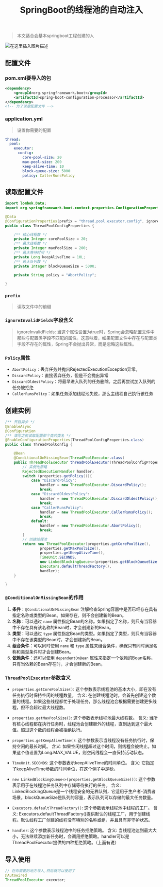 ﻿---
title:  SpringBoot的线程池的自动注入
index: false
icon: bootstrap
category:
	- thread
	- SpringBoot
---
<meta name="referrer" content="no-referrer"/>


> 本文适合会基本springboot工程创建的人
> 
![在这里插入图片描述](https://i-blog.csdnimg.cn/direct/398c6514f8a84f29a1672c1b2d21d369.png#pic_center)

## 配置文件
### pom.xml要导入的包
```xml
<dependency>
	<groupId>org.springframework.boot</groupId>
	<artifactId>spring-boot-configuration-processor</artifactId>
</dependency>
<!-- 为了读取配置文件 -->
```
### application.yml
> 设置你需要的配置
```yml
thread:
  pool:
    executor:
      config:
        core-pool-size: 20
        max-pool-size: 200
        keep-alive-time: 10
        block-queue-size: 5000
        policy: CallerRunsPolicy
```
## 读取配置文件
```java
import lombok.Data;
import org.springframework.boot.context.properties.ConfigurationProperties;

@Data
@ConfigurationProperties(prefix = "thread.pool.executor.config", ignoreInvalidFields = true)
public class ThreadPoolConfigProperties {

    /** 核心线程数 */
    private Integer corePoolSize = 20;
    /** 最大线程数 */
    private Integer maxPoolSize = 200;
    /** 最大等待时间 */
    private Long keepAliveTime = 10L;
    /** 最大队列数 */
    private Integer blockQueueSize = 5000;
    
    private String policy = "AbortPolicy";

}
```
### `prefix`
> 读取文件中的前缀
### `ignoreInvalidFields`字段含义
> ignoreInvalidFields: 当这个属性设置为true时，Spring会忽略配置文件中那些与配置类字段不匹配的属性。这意味着，如果配置文件中存在与配置类字段不存在的属性，Spring不会抛出异常，而是忽略这些属性。

### `Policy`属性
- `AbortPolicy`：丢弃任务并抛出RejectedExecutionException异常。
- `DiscardPolicy`：直接丢弃任务，但是不会抛出异常
- `DiscardOldestPolicy`：将最早进入队列的任务删除，之后再尝试加入队列的任务被拒绝
- `CallerRunsPolicy`：如果任务添加线程池失败，那么主线程自己执行该任务

## 创建实例
```java
/** 开启异步 */
@EnableAsync
@Configuration
/** 填写之前读取配置那个类的类名 */
@EnableConfigurationProperties(ThreadPoolConfigProperties.class)
public class ThreadPoolConfig {

    @Bean
    @ConditionalOnMissingBean(ThreadPoolExecutor.class)
    public ThreadPoolExecutor threadPoolExecutor(ThreadPoolConfigProperties properties) throws ClassNotFoundException, InstantiationException, IllegalAccessException {
        // 实例化策略
        RejectedExecutionHandler handler;
        switch (properties.getPolicy()){
            case "DiscardPolicy":
                handler = new ThreadPoolExecutor.DiscardPolicy();
                break;
            case "DiscardOldestPolicy":
                handler = new ThreadPoolExecutor.DiscardOldestPolicy();
                break;
            case "CallerRunsPolicy":
                handler = new ThreadPoolExecutor.CallerRunsPolicy();
                break;
            default:
                handler = new ThreadPoolExecutor.AbortPolicy();
                break;
        }
        // 创建线程池
        return new ThreadPoolExecutor(properties.getCorePoolSize(), 
                properties.getMaxPoolSize(),
                properties.getKeepAliveTime(),
                TimeUnit.SECONDS,
                new LinkedBlockingQueue<>(properties.getBlockQueueSize()),
                Executors.defaultThreadFactory(),
                handler);
    }

}
```
### `@ConditionalOnMissingBean`的作用

1. **条件**：`@ConditionalOnMissingBean` 注解检查Spring容器中是否已经存在具有指定名称或类型的Bean。如果存在，则不会创建新的Bean。
2. **名称**：可以通过 `name` 属性指定Bean的名称。如果指定了名称，则只有当容器中不存在具有该名称的Bean时，才会创建新的Bean。
3. **类型**：可以通过 `type` 属性指定Bean的类型。如果指定了类型，则只有当容器中不存在该类型的Bean时，才会创建新的Bean。
4. **组合条件**：可以同时使用 `name` 和 `type` 属性来组合条件，确保只有同时满足名称和类型条件时才会创建Bean。
5. **依赖条件**：还可以使用 `dependentOnBean` 属性来指定一个依赖的Bean名称，只有当依赖的Bean存在时，才会创建新的Bean。
### `ThreadPoolExecutor`参数含义
- `properties.getCorePoolSize()`: 这个参数表示线程池的基本大小，即在没有任务执行时保持空闲的线程数量。
含义: 在创建线程池时，会首先创建这个数量的线程。如果这些线程都忙于处理任务，那么线程池会根据需要创建更多线程，但不会超过最大线程数。

- `properties.getMaxPoolSize()`: 这个参数表示线程池最大线程数。
含义: 当所有核心线程都在执行任务时，线程池会创建额外的线程，直到达到这个最大值。超过这个数的线程会被拒绝执行。

- `properties.getKeepAliveTime()`: 这个参数表示当线程没有任务执行时，保持空闲的最长时间。
含义: 如果空闲线程超过这个时间，则线程会被终止。如果这个值设置为Long.MAX_VALUE，则空闲线程会一直保持活动状态。

- `TimeUnit.SECONDS`: 这个参数表示keepAliveTime的时间单位。
含义: 它指定了keepAliveTime参数的时间单位，在这个例子中是秒。

- `new LinkedBlockingQueue<>(properties.getBlockQueueSize())`: 这个参数表示用于在线程池任务队列中存储等待执行的任务。
含义: LinkedBlockingQueue是一个线程安全的无界队列，它适用于生产者-消费者场景。blockQueueSize是队列的容量，表示队列可以存储的最大任务数量。

- `Executors.defaultThreadFactory()`: 这个参数表示线程池中线程的工厂。
含义: Executors.defaultThreadFactory()提供默认的线程工厂，用于创建线程。默认线程工厂创建的线程没有特别的名称或组，并且具有非守护状态。

- `handler`: 这个参数表示线程池中的任务拒绝策略。
含义: 当线程池达到最大大小，无法继续添加新任务时，会调用拒绝策略。handler可以是ThreadPoolExecutor提供的四种拒绝策略。（上面有说）
## 导入使用
```java
// 在你需要的地方导入,然后就可以使用了
@Autowired
ThreadPoolExecutor executor;
```
